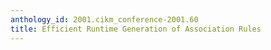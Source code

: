 ```yaml
---
anthology_id: 2001.cikm_conference-2001.60
title: Efficient Runtime Generation of Association Rules
---
```


